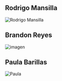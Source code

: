 ## Rodrigo Mansilla
![Rodrigo Mansilla](https://github.com/paulabaal12/PROY-SOFTWARE/assets/106942151/2fb80dc6-e500-46e6-860e-395274671d6c)

## Brandon Reyes
![imagen](https://github.com/paulabaal12/PROY-SOFTWARE/assets/106942151/63f2348d-6226-4bc2-beab-5007e8c332f8)

## Paula Barillas 
![Paula ](https://github.com/paulabaal12/PROY-SOFTWARE/assets/106942151/24d99578-a9e8-42ad-a441-d5b111601631)
